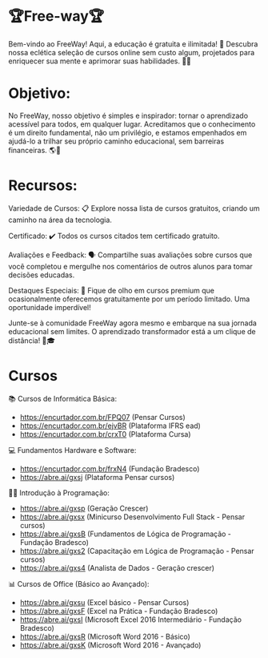 # 🏆Free-way🏆
Bem-vindo ao FreeWay! Aqui, a educação é gratuita e ilimitada! 🌟 Descubra nossa eclética seleção de cursos online sem custo algum, projetados para enriquecer sua mente e aprimorar suas habilidades. 🧠💪


# Objetivo:
No FreeWay, nosso objetivo é simples e inspirador: tornar o aprendizado acessível para todos, em qualquer lugar. Acreditamos que o conhecimento é um direito fundamental, não um privilégio, e estamos empenhados em ajudá-lo a trilhar seu próprio caminho educacional, sem barreiras financeiras. 🌎📖


# Recursos:

Variedade de Cursos: 📋 Explore nossa lista de cursos gratuitos, criando um caminho na área da tecnologia.

Certificado: ✔️ Todos os cursos citados tem certificado gratuito.

Avaliações e Feedback: 🗣️ Compartilhe suas avaliações sobre cursos que você completou e mergulhe nos comentários de outros alunos para tomar decisões educadas.

Destaques Especiais: 🌟 Fique de olho em cursos premium que ocasionalmente oferecemos gratuitamente por um período limitado. Uma oportunidade imperdível!

Junte-se à comunidade FreeWay agora mesmo e embarque na sua jornada educacional sem limites. O aprendizado transformador está a um clique de distância! 🚀🎓


# Cursos


📚 Cursos de Informática Básica:
- https://encurtador.com.br/FPQ07 (Pensar Cursos)
- https://encurtador.com.br/ejvBR (Plataforma IFRS ead)
- https://encurtador.com.br/crxT0 (Plataforma Cursa)

💻 Fundamentos Hardware e Software:
- https://encurtador.com.br/frxN4 (Fundação Bradesco)
- https://abre.ai/gxsj (Plataforma Pensar cursos)

👨‍💻 Introdução à Programação:
- https://abre.ai/gxsp (Geração Crescer)
- https://abre.ai/gxsx (Minicurso Desenvolvimento Full Stack - Pensar cursos)
- https://abre.ai/gxsB (Fundamentos de Lógica de Programação - Fundação Bradesco)
- https://abre.ai/gxs2 (Capacitação em Lógica de Programação - Pensar cursos)
- https://abre.ai/gxs4 (Analista de Dados - Geração crescer)

📊 Cursos de Office (Básico ao Avançado):
- https://abre.ai/gxsu (Excel básico - Pensar Cursos)
- https://abre.ai/gxsF (Excel na Prática - Fundação Bradesco)
- https://abre.ai/gxsI (Microsoft Excel 2016 Intermediário - Fundação Bradesco)
- https://abre.ai/gxsR (Microsoft Word 2016 - Básico)
- https://abre.ai/gxsK (Microsoft Word 2016 - Avançado)

